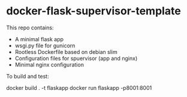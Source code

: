 # docker-flask-supervisor-template

This repo contains:

* A minimal flask app
* wsgi.py file for gunicorn
* Rootless Dockerfile based on debian slim
* Configuration files for spuervisor (app and nginx)
* Minimal nginx configuration

To build and test:

docker build . -t flaskapp
docker run flaskapp -p8001:8001